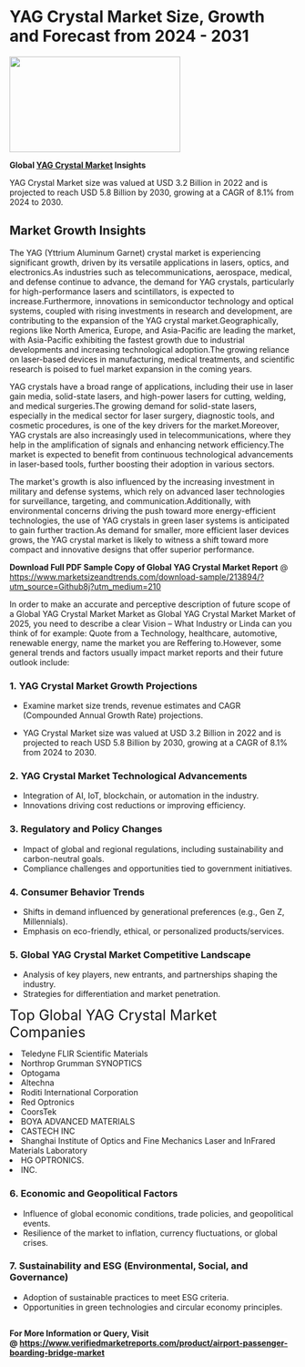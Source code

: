 <H1>YAG Crystal Market Size, Growth and Forecast from 2024 - 2031</H1><img class="aligncenter size-medium wp-image-584254" src="https://thirdeyenews.in/wp-content/uploads/2024/09/Global-Market-Research-300x168.jpeg" alt="" width="300" height="168" /><p><strong>Global&nbsp;<a href="https://www.marketsizeandtrends.com/download-sample/213894/?utm_source=Github8j?utm_medium=210">YAG Crystal Market</a> Insights</strong></p><p>YAG Crystal Market size was valued at USD 3.2 Billion in 2022 and is projected to reach USD 5.8 Billion by 2030, growing at a CAGR of 8.1% from 2024 to 2030.</p><p><h2>Market Growth Insights</h2> <p>The YAG (Yttrium Aluminum Garnet) crystal market is experiencing significant growth, driven by its versatile applications in lasers, optics, and electronics.As industries such as telecommunications, aerospace, medical, and defense continue to advance, the demand for YAG crystals, particularly for high-performance lasers and scintillators, is expected to increase.Furthermore, innovations in semiconductor technology and optical systems, coupled with rising investments in research and development, are contributing to the expansion of the YAG crystal market.Geographically, regions like North America, Europe, and Asia-Pacific are leading the market, with Asia-Pacific exhibiting the fastest growth due to industrial developments and increasing technological adoption.The growing reliance on laser-based devices in manufacturing, medical treatments, and scientific research is poised to fuel market expansion in the coming years.</p> <p>YAG crystals have a broad range of applications, including their use in laser gain media, solid-state lasers, and high-power lasers for cutting, welding, and medical surgeries.The growing demand for solid-state lasers, especially in the medical sector for laser surgery, diagnostic tools, and cosmetic procedures, is one of the key drivers for the market.Moreover, YAG crystals are also increasingly used in telecommunications, where they help in the amplification of signals and enhancing network efficiency.The market is expected to benefit from continuous technological advancements in laser-based tools, further boosting their adoption in various sectors.</p> <p>The market's growth is also influenced by the increasing investment in military and defense systems, which rely on advanced laser technologies for surveillance, targeting, and communication.Additionally, with environmental concerns driving the push toward more energy-efficient technologies, the use of YAG crystals in green laser systems is anticipated to gain further traction.As demand for smaller, more efficient laser devices grows, the YAG crystal market is likely to witness a shift toward more compact and innovative designs that offer superior performance.</p> <p><span class=""><strong>Download Full PDF Sample Copy of Global YAG Crystal Market Report</strong> @ <a href="https://www.marketsizeandtrends.com/download-sample/213894/?utm_source=Github8j?utm_medium=210" target="_blank">https://www.marketsizeandtrends.com/download-sample/213894/?utm_source=Github8j?utm_medium=210</a></span></p><p>In order to make an accurate and perceptive description of future scope of a Global&nbsp;YAG Crystal Market Market as Global&nbsp;YAG Crystal Market Market of 2025, you need to describe a clear Vision &ndash; What Industry or Linda can you think of for example: Quote from a Technology, healthcare, automotive, renewable energy, name the market you are Reffering to.However, some general trends and factors usually impact market reports and their future outlook include:</p><h3>1.&nbsp;<strong>YAG Crystal Market Growth Projections</strong></h3><ul><li>Examine market size trends, revenue estimates and CAGR (Compounded Annual Growth Rate) projections.</li><li><p>YAG Crystal Market size was valued at USD 3.2 Billion in 2022 and is projected to reach USD 5.8 Billion by 2030, growing at a CAGR of 8.1% from 2024 to 2030.</p></li></ul><h3>2.&nbsp;<strong>YAG Crystal Market Technological Advancements</strong></h3><ul><li>Integration of AI, IoT, blockchain, or automation in the industry.</li><li>Innovations driving cost reductions or improving efficiency.</li></ul><h3>3.&nbsp;<strong>Regulatory and Policy Changes</strong></h3><ul><li>Impact of global and regional regulations, including sustainability and carbon-neutral goals.</li><li>Compliance challenges and opportunities tied to government initiatives.</li></ul><h3>4.&nbsp;<strong>Consumer Behavior Trends</strong></h3><ul><li>Shifts in demand influenced by generational preferences (e.g., Gen Z, Millennials).</li><li>Emphasis on eco-friendly, ethical, or personalized products/services.</li></ul><h3>5.&nbsp;<strong>Global YAG Crystal Market Competitive Landscape</strong></h3><ul><li>Analysis of key players, new entrants, and partnerships shaping the industry.</li><li>Strategies for differentiation and market penetration.</li></ul><p data-pm-slice="1 1 []"><span style="color: inherit; font-family: inherit; font-size: 25px;">Top Global YAG Crystal Market Companies</span></p><div class="" data-test-id=""><p><li>Teledyne FLIR Scientific Materials</li><li> Northrop Grumman SYNOPTICS</li><li> Optogama</li><li> Altechna</li><li> Roditi International Corporation</li><li> Red Optronics</li><li> CoorsTek</li><li> BOYA ADVANCED MATERIALS</li><li> CASTECH INC</li><li> Shanghai Institute of Optics and Fine Mechanics Laser and InFrared Materials Laboratory</li><li> HG OPTRONICS.</li><li>INC.</li></p></div><h3>6.&nbsp;<strong>Economic and Geopolitical Factors</strong></h3><ul><li>Influence of global economic conditions, trade policies, and geopolitical events.</li><li>Resilience of the market to inflation, currency fluctuations, or global crises.</li></ul><h3>7.&nbsp;<strong>Sustainability and ESG (Environmental, Social, and Governance)</strong></h3><ul><li>Adoption of sustainable practices to meet ESG criteria.</li><li>Opportunities in green technologies and circular economy principles.</li></ul><h2><strong style="font-size: 14px;">For More Information or Query, Visit @&nbsp;</strong><a style="background-color: #ffffff; font-size: 14px;" href="https://www.marketsizeandtrends.com/report/yag-crystal-market/" target="_blank">https://www.verifiedmarketreports.com/product/airport-passenger-boarding-bridge-market</a></h2>